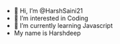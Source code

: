 - 👋 Hi, I’m @HarshSaini21
- 👀 I’m interested in Coding
- 🌱 I’m currently learning Javascript
- My name is Harshdeep

<!---
HarshSaini21/HarshSaini21 is a ✨ special ✨ repository because its `README.md` (this file) appears on your GitHub profile.
You can click the Preview link to take a look at your changes.
--->
